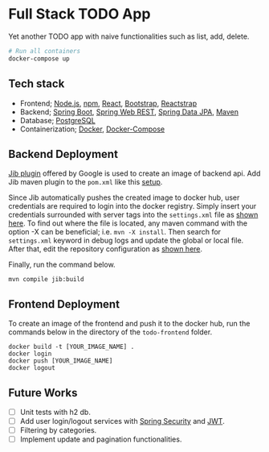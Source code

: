 # Full Stack TODO App

Yet another TODO app with naive functionalities such as list, add, delete.

```bash
# Run all containers
docker-compose up
```

## Tech stack
* Frontend; [Node.js](https://nodejs.org/), [npm](https://www.npmjs.com/), [React](https://reactjs.org/), [Bootstrap](https://getbootstrap.com/), [Reactstrap](https://reactstrap.github.io/)
* Backend; [Spring Boot](https://spring.io/projects/spring-boot), [Spring Web REST](https://spring.io/guides/gs/rest-service/), [Spring Data JPA](https://spring.io/projects/spring-data-jpa), [Maven](http://maven.apache.org/)
* Database; [PostgreSQL](https://hub.docker.com/_/postgres)
* Containerization; [Docker](https://docker.com/), [Docker-Compose](https://docs.docker.com/compose/)

## Backend Deployment
[Jib plugin](https://github.com/GoogleContainerTools/jib) offered by Google is used to create an image of backend api.
Add Jib maven plugin to the `pom.xml` like this [setup](https://github.com/GoogleContainerTools/jib/tree/master/jib-maven-plugin#setup).

Since Jib automatically pushes the created image to docker hub, user credentials are required to login into the docker registry.
Simply insert your credentials surrounded with server tags into the `settings.xml` file as [shown here](https://github.com/GoogleContainerTools/jib/tree/master/jib-maven-plugin#using-maven-settings).
To find out where the file is located, any maven command with the option -X can be beneficial; i.e. `mvn -X install`.
Then search for `settings.xml` keyword in debug logs and update the global or local file. After that, edit the repository configuration as [shown here](https://github.com/GoogleContainerTools/jib/tree/master/jib-maven-plugin#using-docker-hub-registry).

Finally, run the command below.
```
mvn compile jib:build
```

## Frontend Deployment
To create an image of the frontend and push it to the docker hub, run the commands below in the directory of the `todo-frontend` folder.

```
docker build -t [YOUR_IMAGE_NAME] .
docker login
docker push [YOUR_IMAGE_NAME]
docker logout
```

## Future Works
- [ ] Unit tests with h2 db.
- [ ] Add user login/logout services with [Spring Security](https://spring.io/projects/spring-security) and [JWT](https://jwt.io/).
- [ ] Filtering by categories.
- [ ] Implement update and pagination functionalities.

